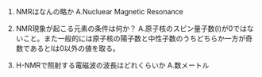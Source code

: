 
1. NMRはなんの略か
	A.Nucluear Magnetic Resonance


2.  NMR現象が起こる元素の条件は何か？
	A.原子核のスピン量子数(I)が0ではないこと。また一般的には原子核の陽子数と中性子数のうちどちらか一方が奇数であるとIは0以外の値を取る。


3. H-NMRで照射する電磁波の波長はどれくらいか
	A.数メートル

